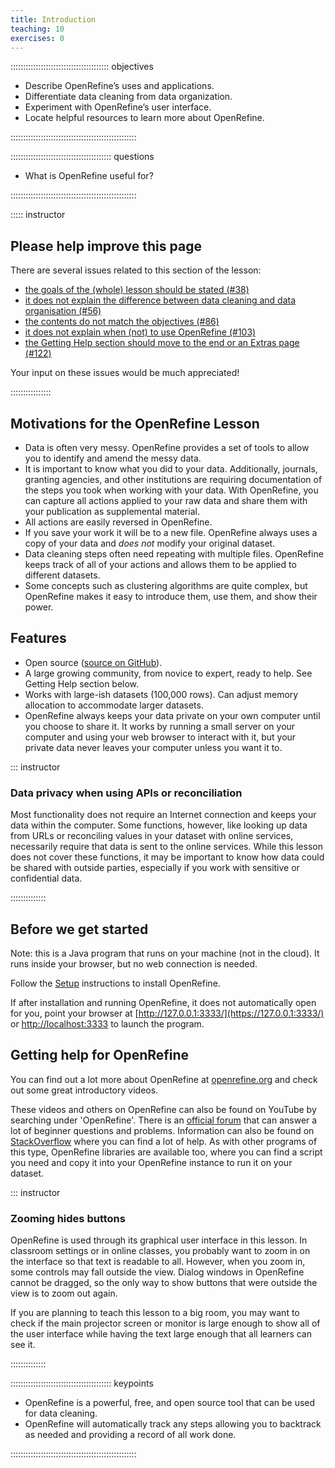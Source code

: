 ```yaml
---
title: Introduction
teaching: 10
exercises: 0
---
```


::::::::::::::::::::::::::::::::::::::: objectives

- Describe OpenRefine’s uses and applications.
- Differentiate data cleaning from data organization.
- Experiment with OpenRefine’s user interface.
- Locate helpful resources to learn more about OpenRefine.

::::::::::::::::::::::::::::::::::::::::::::::::::

:::::::::::::::::::::::::::::::::::::::: questions

- What is OpenRefine useful for?

::::::::::::::::::::::::::::::::::::::::::::::::::

::::: instructor

## Please help improve this page

There are several issues related to this section of the lesson:

- [the goals of the (whole) lesson should be stated (#38)][issue-38]
- [it does not explain the difference between data cleaning and data organisation (#56)][issue-56]
- [the contents do not match the objectives (#86)][issue-86]
- [it does not explain when (not) to use OpenRefine (#103)][issue-103]
- [the Getting Help section should move to the end or an Extras page (#122)][issue-122]

[issue-38]: https://github.com/datacarpentry/openrefine-socialsci/issues/38
[issue-56]: https://github.com/datacarpentry/openrefine-socialsci/issues/56
[issue-86]: https://github.com/datacarpentry/openrefine-socialsci/issues/86
[issue-103]: https://github.com/datacarpentry/openrefine-socialsci/issues/103
[issue-122]: https://github.com/datacarpentry/openrefine-socialsci/issues/122

Your input on these issues would be much appreciated!

::::::::::::::::

## Motivations for the OpenRefine Lesson

- Data is often very messy. OpenRefine provides a set of tools to allow you to
  identify and amend the messy data.
- It is important to know what you did to your data. Additionally, journals,
  granting agencies, and other institutions are requiring documentation of the
  steps you took when working with your data. With OpenRefine, you can capture
  all actions applied to your raw data and share them with your publication as
  supplemental material.
- All actions are easily reversed in OpenRefine.
- If you save your work it will be to a new file. OpenRefine always uses a copy
  of your data and *does not* modify your original dataset.
- Data cleaning steps often need repeating with multiple files. OpenRefine
  keeps track of all of your actions and allows them to be applied to different datasets.
- Some concepts such as clustering algorithms are quite complex, but OpenRefine
  makes it easy to introduce them, use them, and show their power.

## Features

- Open source ([source on GitHub](https://github.com/OpenRefine/OpenRefine)).
- A large growing community, from novice to expert, ready to help. See Getting
  Help section below.
- Works with large-ish datasets (100,000 rows). Can adjust memory allocation to
  accommodate larger datasets.
- OpenRefine always keeps your data private on your own computer until you
  choose to share it. It works by running a small server on your computer and
  using your web browser to interact with it, but your private data never
  leaves your computer unless you want it to.


::: instructor

### Data privacy when using APIs or reconciliation

Most functionality does not require an Internet connection and keeps your data
within the computer.
Some functions, however, like looking up data from URLs or reconciling values
in your dataset with online services, necessarily require that data is sent to
the online services.
While this lesson does not cover these functions, it may be important to know
how data could be shared with outside parties, especially if you work with
sensitive or confidential data.

::::::::::::::

## Before we get started

Note: this is a Java program that runs on your machine (not in the cloud). It
runs inside your browser, but no web connection is needed.

Follow the [Setup](../learners/setup.md) instructions to install OpenRefine.

If after installation and running OpenRefine, it does not automatically open
for you, point your browser at [http://127.0.0.1:3333/](https://127.0.0.1:3333/)
or [http://localhost:3333](https://localhost:3333) to launch the program.

## Getting help for OpenRefine

You can find out a lot more about OpenRefine at [openrefine.org](https://openrefine.org)
and check out some great introductory videos.

These videos and others on OpenRefine can also be found on YouTube by searching under
'OpenRefine'.  There is an [official forum](https://forum.openrefine.org/) that
can answer a lot of beginner questions and problems. Information can also be found on
[StackOverflow](https://stackoverflow.com/questions/tagged/openrefine) where
you can find a lot of help. As with other programs of this type, OpenRefine
libraries are available too, where you can find a script you need and copy it
into your OpenRefine instance to run it on your dataset.

::: instructor

### Zooming hides buttons

OpenRefine is used through its graphical user interface in this lesson.
In classroom settings or in online classes, you probably want to zoom in on the
interface so that text is readable to all.
However, when you zoom in, some controls may fall outside the view.
Dialog windows in OpenRefine cannot be dragged, so the only way to show buttons
that were outside the view is to zoom out again.

If you are planning to teach this lesson to a big room, you may want to check
if the main projector screen or monitor is large enough to show all of the
user interface while having the text large enough that all learners can see it.

::::::::::::::

:::::::::::::::::::::::::::::::::::::::: keypoints

- OpenRefine is a powerful, free, and open source tool that can be used for data cleaning.
- OpenRefine will automatically track any steps allowing you to backtrack as needed and providing a record of all work done.

::::::::::::::::::::::::::::::::::::::::::::::::::


